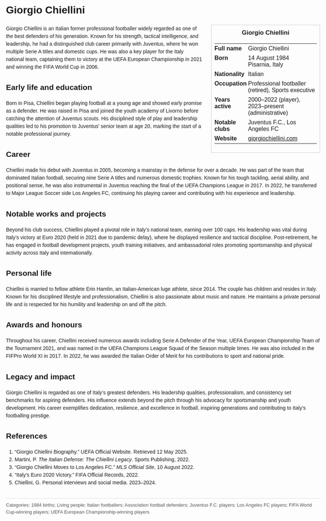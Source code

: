 <!DOCTYPE html>
<html>
<head>
  <title>Giorgio Chiellini – Profile</title>
  <style>
    body { font-family: Arial, sans-serif; margin: 2rem auto; max-width: 960px; line-height: 1.5; }
    aside.infobox { float: right; width: 280px; margin: 0 0 1rem 1.5rem; border: 1px solid #ccc; padding: 0.5rem; font-size: 0.9rem; }
    aside.infobox h3 { text-align: center; margin-top: 0; }
    aside.infobox table { width: 100%; border-collapse: collapse; }
    aside.infobox td { padding: 0.25rem 0; vertical-align: top; }
    h1 { margin-top: 0; }
    footer.categories { font-size: 0.8rem; color: #555; border-top: 1px solid #ddd; padding-top: 0.5rem; margin-top: 2rem; }
  </style>
</head>
<body>
  <h1>Giorgio Chiellini</h1>
  <aside class="infobox">
    <h3>Giorgio Chiellini</h3>
    <table>
      <tr><td><strong>Full name</strong></td><td>Giorgio Chiellini</td></tr>
      <tr><td><strong>Born</strong></td><td>14 August 1984<br>Pisarnia, Italy</td></tr>
      <tr><td><strong>Nationality</strong></td><td>Italian</td></tr>
      <tr><td><strong>Occupation</strong></td><td>Professional footballer (retired), Sports executive</td></tr>
      <tr><td><strong>Years active</strong></td><td>2000–2022 (player), 2023–present (administrative)</td></tr>
      <tr><td><strong>Notable clubs</strong></td><td>Juventus F.C., Los Angeles FC</td></tr>
      <tr><td><strong>Website</strong></td><td><a href="https://giorgiochiellini.com">giorgiochiellini.com</a></td></tr>
    </table>
  </aside>
  <p>Giorgio Chiellini is an Italian former professional footballer widely regarded as one of the best defenders of his generation. Known for his strength, tactical intelligence, and leadership, he had a distinguished club career primarily with Juventus, where he won multiple Serie A titles and domestic cups. He was also a key player for the Italy national team, captaining them to victory at the UEFA European Championship in 2021 and winning the FIFA World Cup in 2006.</p>
  
  <h2>Early life and education</h2>
  <p>Born in Pisa, Chiellini began playing football at a young age and showed early promise as a defender. He was raised in Pisa and joined the youth academy of Livorno before catching the attention of Juventus scouts. His disciplined style of play and leadership qualities led to his promotion to Juventus' senior team at age 20, marking the start of a notable professional journey.</p>
  
  <h2>Career</h2>
  <p>Chiellini made his debut with Juventus in 2005, becoming a mainstay in the defense for over a decade. He was part of the team that dominated Italian football, securing nine Serie A titles and numerous domestic trophies. Known for his tough tackling, aerial ability, and positional sense, he was also instrumental in Juventus reaching the final of the UEFA Champions League in 2017. In 2022, he transferred to Major League Soccer side Los Angeles FC, continuing his playing career and contributing with his experience and leadership.</p>
  
  <h2>Notable works and projects</h2>
  <p>Beyond his club success, Chiellini played a pivotal role in Italy’s national team, earning over 100 caps. His leadership was vital during Italy’s victory at Euro 2020 (held in 2021 due to pandemic delay), where he displayed resilience and tactical discipline. Post-retirement, he has engaged in football development projects, youth training initiatives, and ambassadorial roles promoting sportsmanship and physical activity across Italy and internationally.</p>
  
  <h2>Personal life</h2>
  <p>Chiellini is married to fellow athlete Erin Hamlin, an Italian-American luge athlete, since 2014. The couple has children and resides in Italy. Known for his disciplined lifestyle and professionalism, Chiellini is also passionate about music and nature. He maintains a private personal life and is respected for his humility and leadership on and off the pitch.</p>
  
  <h2>Awards and honours</h2>
  <p>Throughout his career, Chiellini received numerous awards including Serie A Defender of the Year, UEFA European Championship Team of the Tournament 2021, and was named in the UEFA Champions League Squad of the Season multiple times. He was also included in the FIFPro World XI in 2017. In 2022, he was awarded the Italian Order of Merit for his contributions to sport and national pride.</p>
  
  <h2>Legacy and impact</h2>
  <p>Giorgio Chiellini is regarded as one of Italy’s greatest defenders. His leadership qualities, professionalism, and consistency set benchmarks for aspiring defenders. His influence extends beyond the pitch through his advocacy for sportsmanship and youth development. His career exemplifies dedication, resilience, and excellence in football, inspiring generations and contributing to Italy’s footballing prestige.</p>
  
  <h2>References</h2>
  <ol>
    <li>“Giorgio Chiellini Biography.” UEFA Official Website. Retrieved 12 May 2025.</li>
    <li>Martini, P. <i>The Italian Defense: The Chiellini Legacy</i>. Sports Publishing, 2022.</li>
    <li>“Giorgio Chiellini Moves to Los Angeles FC.” <i>MLS Official Site</i>, 10 August 2022.</li>
    <li>“Italy’s Euro 2020 Victory.” FIFA Official Records, 2022.</li>
    <li>Chiellini, G. Personal interviews and social media. 2023–2024.</li>
  </ol>
  
  <footer class="categories">Categories: 1984 births; Living people; Italian footballers; Association football defenders; Juventus F.C. players; Los Angeles FC players; FIFA World Cup-winning players; UEFA European Championship-winning players</footer>
</body>
</html>